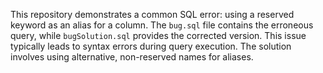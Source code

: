 This repository demonstrates a common SQL error: using a reserved keyword as an alias for a column.  The `bug.sql` file contains the erroneous query, while `bugSolution.sql` provides the corrected version.  This issue typically leads to syntax errors during query execution. The solution involves using alternative, non-reserved names for aliases.